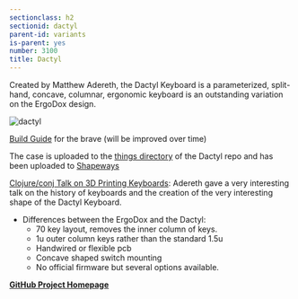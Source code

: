 ```yaml
---
sectionclass: h2
sectionid: dactyl 
parent-id: variants
is-parent: yes
number: 3100
title: Dactyl
---
```

Created by Matthew Adereth, the Dactyl Keyboard is a parameterized, split-hand, concave, columnar, ergonomic keyboard is an outstanding variation on the ErgoDox design.

![dactyl](https://raw.githubusercontent.com/adereth/dactyl-cave/master/resources/glamourshot.png)

[Build Guide](https://github.com/adereth/dactyl-keyboard/blob/master/guide/README.org#wiring) for the brave (will be improved over time)

The case is uploaded to the [things directory](https://github.com/adereth/dactyl-keyboard/blob/master/things) of the Dactyl repo and has been uploaded to [Shapeways](https://www.shapeways.com/shops/bespokeys)

[Clojure/conj Talk on 3D Printing Keyboards](http://adereth.github.io/blog/2015/11/19/clojure-slash-conj-talk-on-3d-printing-keyboards/): Adereth gave a very interesting talk on the history of keyboards and the creation of the very interesting shape of the Dactyl Keyboard.

- Differences between the ErgoDox and the Dactyl:
  - 70 key layout, removes the inner column of keys.
  - 1u outer column keys rather than the standard 1.5u
  - Handwired or flexible pcb
  - Concave shaped switch mounting
  - No official firmware but several options available.

**[GitHub Project Homepage](https://github.com/adereth/dactyl-keyboard)**

